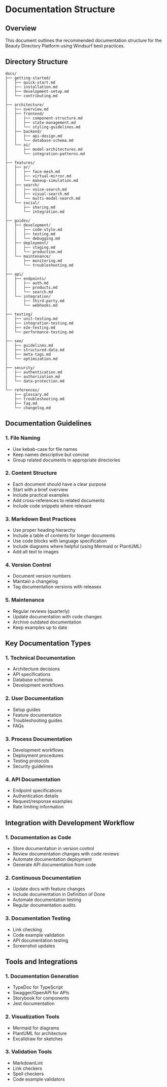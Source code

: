 # Documentation Structure

## Overview
This document outlines the recommended documentation structure for the Beauty Directory Platform using Windsurf best practices.

## Directory Structure

```
docs/
├── getting-started/
│   ├── quick-start.md
│   ├── installation.md
│   ├── development-setup.md
│   └── contributing.md
│
├── architecture/
│   ├── overview.md
│   ├── frontend/
│   │   ├── component-structure.md
│   │   ├── state-management.md
│   │   └── styling-guidelines.md
│   ├── backend/
│   │   ├── api-design.md
│   │   └── database-schema.md
│   └── ai/
│       ├── model-architectures.md
│       └── integration-patterns.md
│
├── features/
│   ├── ar/
│   │   ├── face-mesh.md
│   │   ├── virtual-mirror.md
│   │   └── makeup-simulation.md
│   ├── search/
│   │   ├── voice-search.md
│   │   ├── visual-search.md
│   │   └── multi-modal-search.md
│   └── social/
│       ├── sharing.md
│       └── integration.md
│
├── guides/
│   ├── development/
│   │   ├── code-style.md
│   │   ├── testing.md
│   │   └── debugging.md
│   ├── deployment/
│   │   ├── staging.md
│   │   └── production.md
│   └── maintenance/
│       ├── monitoring.md
│       └── troubleshooting.md
│
├── api/
│   ├── endpoints/
│   │   ├── auth.md
│   │   ├── products.md
│   │   └── search.md
│   └── integration/
│       ├── third-party.md
│       └── webhooks.md
│
├── testing/
│   ├── unit-testing.md
│   ├── integration-testing.md
│   ├── e2e-testing.md
│   └── performance-testing.md
│
├── seo/
│   ├── guidelines.md
│   ├── structured-data.md
│   ├── meta-tags.md
│   └── optimization.md
│
├── security/
│   ├── authentication.md
│   ├── authorization.md
│   └── data-protection.md
│
└── references/
    ├── glossary.md
    ├── troubleshooting.md
    ├── faq.md
    └── changelog.md
```

## Documentation Guidelines

### 1. File Naming
- Use kebab-case for file names
- Keep names descriptive but concise
- Group related documents in appropriate directories

### 2. Content Structure
- Each document should have a clear purpose
- Start with a brief overview
- Include practical examples
- Add cross-references to related documents
- Include code snippets where relevant

### 3. Markdown Best Practices
- Use proper heading hierarchy
- Include a table of contents for longer documents
- Use code blocks with language specification
- Include diagrams where helpful (using Mermaid or PlantUML)
- Add alt text to images

### 4. Version Control
- Document version numbers
- Maintain a changelog
- Tag documentation versions with releases

### 5. Maintenance
- Regular reviews (quarterly)
- Update documentation with code changes
- Archive outdated documentation
- Keep examples up to date

## Key Documentation Types

### 1. Technical Documentation
- Architecture decisions
- API specifications
- Database schemas
- Development workflows

### 2. User Documentation
- Setup guides
- Feature documentation
- Troubleshooting guides
- FAQs

### 3. Process Documentation
- Development workflows
- Deployment procedures
- Testing protocols
- Security guidelines

### 4. API Documentation
- Endpoint specifications
- Authentication details
- Request/response examples
- Rate limiting information

## Integration with Development Workflow

### 1. Documentation as Code
- Store documentation in version control
- Review documentation changes with code reviews
- Automate documentation deployment
- Generate API documentation from code

### 2. Continuous Documentation
- Update docs with feature changes
- Include documentation in Definition of Done
- Automate documentation testing
- Regular documentation audits

### 3. Documentation Testing
- Link checking
- Code example validation
- API documentation testing
- Screenshot updates

## Tools and Integrations

### 1. Documentation Generation
- TypeDoc for TypeScript
- Swagger/OpenAPI for APIs
- Storybook for components
- Jest documentation

### 2. Visualization Tools
- Mermaid for diagrams
- PlantUML for architecture
- Excalidraw for sketches

### 3. Validation Tools
- MarkdownLint
- Link checkers
- Spell checkers
- Code example validators
